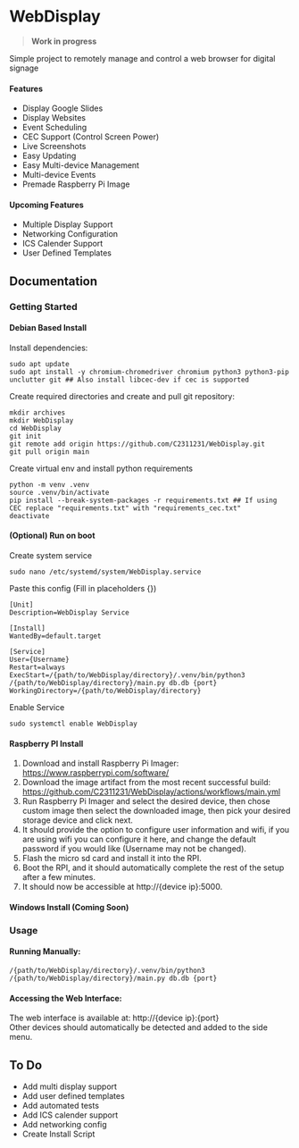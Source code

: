 
# WebDisplay
> **Work in progress**

Simple project to remotely manage and control a web browser for digital signage
#### Features
- Display Google Slides
- Display Websites
- Event Scheduling
- CEC Support (Control Screen Power)
- Live Screenshots
- Easy Updating
- Easy Multi-device Management
- Multi-device Events
- Premade Raspberry Pi Image
#### Upcoming Features
- Multiple Display Support
- Networking Configuration
- ICS Calender Support
- User Defined Templates

## Documentation

### Getting Started
#### Debian Based Install

Install dependencies:

    sudo apt update
    sudo apt install -y chromium-chromedriver chromium python3 python3-pip unclutter git ## Also install libcec-dev if cec is supported

Create required directories and create and pull git repository:

    mkdir archives
    mkdir WebDisplay
    cd WebDisplay
    git init
    git remote add origin https://github.com/C2311231/WebDisplay.git
    git pull origin main

Create virtual env and install python requirements

    python -m venv .venv
    source .venv/bin/activate
    pip install --break-system-packages -r requirements.txt ## If using CEC replace "requirements.txt" with "requirements_cec.txt"
    deactivate

#### (Optional) Run on boot
Create system service

    sudo nano /etc/systemd/system/WebDisplay.service

Paste this config (Fill in placeholders {})

    [Unit]
    Description=WebDisplay Service

    [Install]
    WantedBy=default.target

    [Service]
    User={Username}
    Restart=always
    ExecStart=/{path/to/WebDisplay/directory}/.venv/bin/python3 /{path/to/WebDisplay/directory}/main.py db.db {port}
    WorkingDirectory=/{path/to/WebDisplay/directory}

Enable Service

    sudo systemctl enable WebDisplay

#### Raspberry PI Install
1. Download and install Raspberry Pi Imager: https://www.raspberrypi.com/software/
1. Download the image artifact from the most recent successful build: https://github.com/C2311231/WebDisplay/actions/workflows/main.yml
1. Run Raspberry Pi Imager and select the desired device, then chose custom image then select the downloaded image, then pick your desired storage device and click next.
1. It should provide the option to configure user information and wifi, if you are using wifi you can configure it here, and change the default password if you would like (Username may not be changed).
1. Flash the micro sd card and install it into the RPI.
1. Boot the RPI, and it should automatically complete the rest of the setup after a few minutes.
1. It should now be accessible at http://{device ip}:5000.
#### Windows Install (Coming Soon)
### Usage
#### Running Manually:
    /{path/to/WebDisplay/directory}/.venv/bin/python3 /{path/to/WebDisplay/directory}/main.py db.db {port}
#### Accessing the Web Interface:
The web interface is available at: http://{device ip}:{port}  
Other devices should automatically be detected and added to the side menu.

## To Do
- Add multi display support
- Add user defined templates
- Add automated tests
- Add ICS calender support
- Add networking config
- Create Install Script